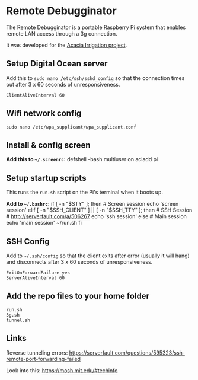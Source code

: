 # Remote Debugginator

The Remote Debugginator is a portable Raspberry Pi system that enables remote LAN access through a 3g connection.

It was developed for the [Acacia Irrigation project](http://acaciairrigation.org/).

## Setup Digital Ocean server
Add this to `sudo nano /etc/ssh/sshd_config` so that the connection times out after 3 x 60 seconds of unresponsiveness.

    ClientAliveInterval 60

## Wifi network config

    sudo nano /etc/wpa_supplicant/wpa_supplicant.conf
    
## Install & config screen

**Add this to `~/.screenrc`:**
    defshell -bash
    multiuser on
    acladd pi
  
## Setup startup scripts

This runs the `run.sh` script on the Pi's terminal when it boots up.

**Add to `~/.bashrc`:**
    if [ -n "$STY" ]; then
        # Screen session
        echo 'screen session'
    elif [ -n "$SSH_CLIENT" ] || [ -n "$SSH_TTY" ]; then
        # SSH Session
        # http://serverfault.com/a/506267
        echo 'ssh session'
    else
        # Main session
        echo 'main session'
        ~/run.sh
    fi

    
## SSH Config

Add to `~/.ssh/config` so that the client exits after error (usually it will hang) and disconnects after 3 x 60 seconds of unresponsiveness.

    ExitOnForwardFailure yes
    ServerAliveInterval 60

## Add the repo files to your home folder

    run.sh
    3g.sh
    tunnel.sh
    
    
    
## Links
Reverse tunneling errors: https://serverfault.com/questions/595323/ssh-remote-port-forwarding-failed

Look into this: https://mosh.mit.edu/#techinfo

    